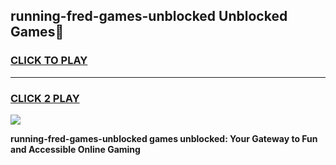 
## running-fred-games-unblocked Unblocked Games👋
<h3>
<a href="https://news.freeplayer.one?title=running-fred-games-unblocked&ref=16F">CLICK TO PLAY</a></h3>
<hr>

<h3>
<a href="https://news.freeplayer.one?title=running-fred-games-unblocked&ref=16F">CLICK 2 PLAY</a>
  
</h3>

<a href="https://news.freeplayer.one?title=running-fred-games-unblocked&ref=16F/"><img src="https://clearcache.store/games.png"></a>


**running-fred-games-unblocked games unblocked: Your Gateway to Fun and Accessible Online Gaming**
